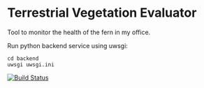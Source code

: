 # Terrestrial Vegetation Evaluator
Tool to monitor the health of the fern in my office.

Run python backend service using uwsgi:
```
cd backend
uwsgi uwsgi.ini
```

[![Build Status](https://travis-ci.org/analoq/tve.svg?branch=master)](https://travis-ci.org/analoq/tve)
